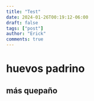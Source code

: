 ```yaml
---
title: "Test"
date: 2024-01-26T00:19:12-06:00
draft: false
tags: ["post"]
author: "Erick"
comments: true
---
```


# huevos padrino

## más quepaño 
